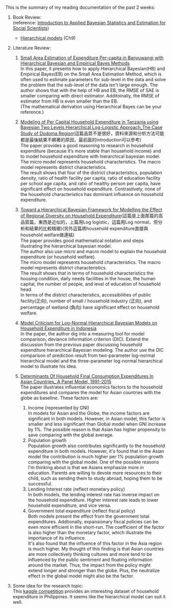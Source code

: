 This is the summary of my reading documentation of the past 2 weeks:<br/>

1. Book Review:<br/>(reference: [Introduction to Applied Bayesian Statistics and Estimation for Social Scientists](https://www.springer.com/gp/book/9780387712642))
   * [Hierarchical models](https://github.com/EnChiSu/Master-Thesis/blob/master/Check%20Point%203/Hierarchical%20Models.md) (Ch9)


2. Literature Review:<br/>
   1. [Small Area Estimation of Expenditure Per-capita in Banyuwangi with Hierarchical Bayesian and Empirical Bayes Methods](http://iptek.its.ac.id/index.php/jos/article/view/3185)<br/>
   In this paper, it presents how to apply Hierarchical Bayesian(HB) and Empirical Bayes(EB) on the Small Area Estimation Method, which is often used to estimate parameters for sub-level in the data and solve the problem that the sub-level of the data isn't large enough. The author shows that with the help of HB and EB, the RMSE of SAE is smaller comparing with direct estimator. Additoinally, the RMSE of estimator from HB is even smaller than the EB. <br/>
   (The mathematical derivation using Hierarchical Bayes can be your reference.)
   2. [Modeling of Per Capital Household Expenditure in Tanzania using Bayesian Two Levels Hierarchical Log-Logistic Approach_The Case Study of Dodoma Region](http://sersc.org/journals/index.php/IJAST/article/view/22911)(這篇品質不是很好，資料來源和分析方法可能都是最後結果不顯著的原因，最前面的introduction可以參考)<br/>
   The paper provides a good reasoning to research in household expenditure (because it’s more stable than household income) and to model household expenditure with hierarchical bayesian model.<br/>
   The micro model represents household characteristics. The macro model represents district characteristics.<br/>
   The result shows that four of the district characteristics, population density, ratio of health facility per capita, ratio of education facility per school age capita, and ratio of healthy person per capita, have significant effect on household expenditure. Contrastively, none of the household characteristics has dominant influence on household expenditure. 

   3. [Toward a Hierarchical Bayesian Framework for Modelling the Effect of Regional Diversity on Household Expenditure](https://www.researchgate.net/publication/274008292_Toward_a_Hierarchical_Bayesian_Framework_for_Modelling_the_Effect_of_Regional_Diversity_on_Household_Expenditure)(這篇是上面那篇的高品質篇，東西是近似的，上篇用Log logistic，這篇用Log normal，但分析和結果的比較精緻)(另外這篇將household expenditure直接與household welfare做連結)<br/>
   The paper provides good mathematical notation and steps illustrating the hierarchical bayesian model.<br/>
   The author also use micro and macro model to explain the household expenditure (or household welfare).<br/>
   The micro model represents household characteristics. The macro model represents district characteristics.<br/>
   The result shows that in terms of household characteristics the housing condition, daily needs facilities in the house, the human capital, the number of people, and level of education of household head. <br/>
   In terms of the district characteristics, accessibilities of public facility(正向), number of small / household industry (正向), and percentage of wetland (負向) have significant effect on household welfare.

   4. [Model Criticism for Log-Normal Hierarchical Bayesian Models on Household Expenditure in Indonesia](https://ieeexplore.ieee.org/document/6396521)<br/>
   In the paper, the author dig into a measuring tool for model comparison, deviance information criterion (DIC). Extend the discussion from the previous paper discussing household expenditure hierarchical Bayesian modeling. The author use the DIC comparison of prediction result from two-parameter log-normal hierarchical model and the three-parameter log-normal hierarchical model to illustrate his idea.
   5. [Determinants Of Household Final Consumption Expenditures In Asian Countries_ A Panel Model, 1991-2015](https://ideas.repec.org/a/eaa/aeinde/v18y2018i1_8.html)<br/>
   The paper illustrates influential economics factors to the household expenditures and compares the model for Asian countries with the globe as baseline. These factors are:
      1. Income (represented by GNI)<br/>
      In models for Asian and the Globe, the income factors are significant in both models. However, in Asian model, this factor is smaller and less significant than Global model when GNI increase by 1%. The possible reason is that Asian has higher propensity to save comparing with the global average.
      2. Population growth<br/>
      Population growth also contributes significantly to the household expenditure in both models. However, it's found that in the Asian model the contribution is much higher per 1% population growth comparing with the global model. One of the possible reasons I'm thinking about is that we Asians emphasize more in education. Parents are willing to devote more resources to their child, such as sending them to study abroad, hoping them to be successful. 
      3. Lending Interest rate (reflect monetary policy)<br/>
      In both models, the lending interest rate has inverse impact on the household expenditure. Higher interest rate leads to lower household expenditure, and vice versa.
      4. Government total expenditure (reflect fiscal policy)<br/>
      Both models present the effect from the government total expenditures. Addtionally, expansionary fiscal policies can be even more efficient in the short-run. The coefficient of the factor is also higher than the monetary factor, which illustrate the importance of its influence.<br/>
      It's also found that the influence of this factor in the Asia region is much higher. My thought of this finding is that Asian countries are more collectively thinking cultures and more tend to be influenced by the public sentiment and floating information around the market. Thus, the impact from the policy might extend longer and stronger than the globe. Plus, the neutralize effect in the global model might also be the factor.
      
   
3. Some idea for the research topic:<br/>
   This [kaggle competition](https://www.kaggle.com/grosvenpaul/family-income-and-expenditure) provides an interesting dataset of household expenditure in Philippines. It seems like the hierarchical model can suit it well.
   

